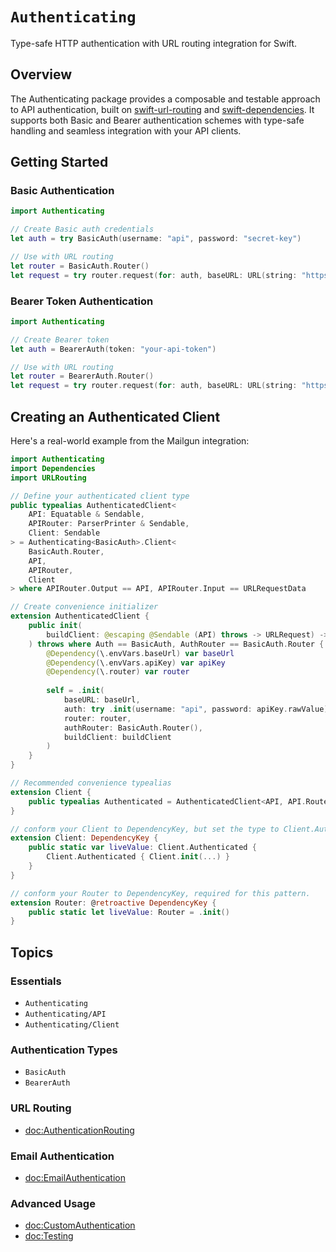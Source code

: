 # ``Authenticating``

Type-safe HTTP authentication with URL routing integration for Swift.

## Overview

The Authenticating package provides a composable and testable approach to API authentication, built on [swift-url-routing](https://github.com/pointfreeco/swift-url-routing) and [swift-dependencies](https://github.com/pointfreeco/swift-dependencies). It supports both Basic and Bearer authentication schemes with type-safe handling and seamless integration with your API clients.

## Getting Started

### Basic Authentication

```swift
import Authenticating

// Create Basic auth credentials
let auth = try BasicAuth(username: "api", password: "secret-key")

// Use with URL routing
let router = BasicAuth.Router()
let request = try router.request(for: auth, baseURL: URL(string: "https://api.example.com")!)
```

### Bearer Token Authentication

```swift
import Authenticating

// Create Bearer token
let auth = BearerAuth(token: "your-api-token")

// Use with URL routing  
let router = BearerAuth.Router()
let request = try router.request(for: auth, baseURL: URL(string: "https://api.example.com")!)
```

## Creating an Authenticated Client

Here's a real-world example from the Mailgun integration:

```swift
import Authenticating
import Dependencies
import URLRouting

// Define your authenticated client type
public typealias AuthenticatedClient<
    API: Equatable & Sendable,
    APIRouter: ParserPrinter & Sendable,
    Client: Sendable
> = Authenticating<BasicAuth>.Client<
    BasicAuth.Router,
    API,
    APIRouter,
    Client
> where APIRouter.Output == API, APIRouter.Input == URLRequestData

// Create convenience initializer
extension AuthenticatedClient {
    public init(
        buildClient: @escaping @Sendable (API) throws -> URLRequest) -> ClientOutput
    ) throws where Auth == BasicAuth, AuthRouter == BasicAuth.Router {
        @Dependency(\.envVars.baseUrl) var baseUrl
        @Dependency(\.envVars.apiKey) var apiKey
        @Dependency(\.router) var router
        
        self = .init(
            baseURL: baseUrl,
            auth: try .init(username: "api", password: apiKey.rawValue),
            router: router,
            authRouter: BasicAuth.Router(),
            buildClient: buildClient
        )
    }
}

// Recommended convenience typealias
extension Client {
    public typealias Authenticated = AuthenticatedClient<API, API.Router, Client>
}

// conform your Client to DependencyKey, but set the type to Client.Authenticated (not Client)
extension Client: DependencyKey {
    public static var liveValue: Client.Authenticated { 
        Client.Authenticated { Client.init(...) }
    }
}

// conform your Router to DependencyKey, required for this pattern.
extension Router: @retroactive DependencyKey {
    public static let liveValue: Router = .init()
}

```

## Topics

### Essentials

- ``Authenticating``
- ``Authenticating/API``
- ``Authenticating/Client``

### Authentication Types

- ``BasicAuth``
- ``BearerAuth``

### URL Routing

- <doc:AuthenticationRouting>

### Email Authentication

- <doc:EmailAuthentication>

### Advanced Usage

- <doc:CustomAuthentication>
- <doc:Testing>
